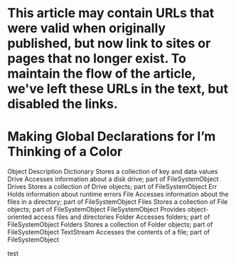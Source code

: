 # This article may contain URLs that were valid when originally published, but now link to sites or pages that no longer exist. To maintain the flow of the article, we've left these URLs in the text, but disabled the links.

# Making Global Declarations for I’m Thinking of a Color


Object Description 
Dictionary Stores a collection of key and data values 
Drive Accesses information about a disk drive; part of FileSystemObject 
Drives Stores a collection of Drive objects; part of FileSystemObject 
Err Holds information about runtime errors 
File Accesses information about the files in a directory; part of FileSystemObject 
Files Stores a collection of File objects; part of FileSystemObject 
FileSystemObject Provides object-oriented access files and directories 
Folder Accesses folders; part of FileSystemObject 
Folders Stores a collection of Folder objects; part of FileSystemObject 
TextStream Accesses the contents of a file; part of FileSystemObject 


test






